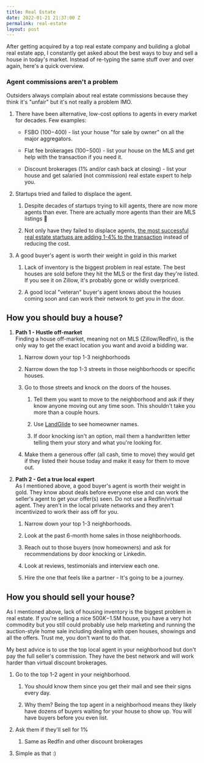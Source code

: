 ```yaml
---
title: Real Estate
date: 2022-01-21 21:37:00 Z
permalink: real-estate
layout: post
---
```


After getting acquired by a top real estate company and building a global real estate app, I constantly get asked about the best ways to buy and sell a house in today's market. Instead of re-typing the same stuff over and over again, here's a quick overview.

### Agent commissions aren't a problem

Outsiders always complain about real estate commissions because they think it's "unfair" but it's not really a problem IMO.

1. There have been alternative, low-cost options to agents in every market for decades. Few examples:

   * FSBO ($100-$400) - list your house "for sale by owner" on all the major aggregators.

   * Flat fee brokerages ($100-$500) - list your house on the MLS and get help with the transaction if you need it.

   * Discount brokerages (1% and/or cash back at closing) - list your house and get salaried (not commission) real estate expert to help you.

2. Startups tried and failed to displace the agent.

   1. Despite decades of startups trying to kill agents, there are now more agents than ever. There are actually more agents than their are MLS listings 🤣

   2. Not only have they failed to displace agents, [the most successful real estate startups are adding 1-4% to the transaction](https://twitter.com/jaymehoffman/status/1294685128636203008) instead of reducing the cost.

3. A good buyer's agent is worth their weight in gold in this market

   1. Lack of inventory is the biggest problem in real estate. The best houses are sold before they hit the MLS or the first day they're listed. If you see it on Zillow, it's probably gone or wildly overpriced.

   2. A good local "veteran" buyer's agent knows about the houses coming soon and can work their network to get you in the door.

## How you should buy a house?

1. **Path 1 - Hustle off-market**\
   Finding a house off-market, meaning not on MLS (Zillow/Redfin), is the only way to get the exact location you want and avoid a bidding war.

   1. Narrow down your top 1-3 neighborhoods

   2. Narrow down the top 1-3 streets in those neighborhoods or specific houses.

   3. Go to those streets and knock on the doors of the houses.

      1. Tell them you want to move to the neighborhood and ask if they know anyone moving out any time soon. This shouldn't take you more than a couple hours.

      2. Use [LandGlide](https://landglide.com/) to see homeowner names.

      3. If door knocking isn't an option, mail them a handwritten letter telling them your story and what you're looking for.

   4. Make them a generous offer (all cash, time to move) they would get if they listed their house today and make it easy for them to move out.

2. **Path 2 - Get a true local expert**\
   As I mentioned above, a good buyer's agent is worth their weight in gold. They know about deals before everyone else and can work the seller's agent to get your offer(s) seen. Do not use a Redfin/virtual agent. They aren't in the local private networks and they aren't incentivized to work their ass off for you.

   1. Narrow down your top 1-3 neighborhoods.

   2. Look at the past 6-month home sales in those neighborhoods.

   3. Reach out to those buyers (now homeowners) and ask for recommendations by door knocking or Linkedin.

   4. Look at reviews, testimonials and interview each one.

   5. Hire the one that feels like a partner - It's going to be a journey.

## How you should sell your house?

As I mentioned above, lack of housing inventory is the biggest problem in real estate. If you're selling a nice $500K-$1.5M house, you have a very hot commodity but you still could probably use help marketing and running the auction-style home sale including dealing with open houses, showings and all the offers. Trust me, you don't want to do that.

My best advice is to use the top local agent in your neighborhood but don't pay the full seller's commission.  They have the best network and will work harder than virtual discount brokerages.

1. Go to the top 1-2 agent in your neighborhood.

   1. You should know them since you get their mail and see their signs every day.

   2. Why them? Being the top agent in a neighborhood means they likely have dozens of buyers waiting for your house to show up. You will have buyers before you even list.

2. Ask them if they'll sell for 1%

   1. Same as Redfin and other discount brokerages

3. Simple as that :)